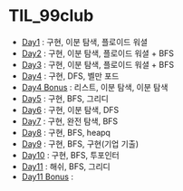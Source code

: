 # TIL_99club

* [Day1](./Day1.md) : 구현, 이분 탐색, 플로이드 워셜
* [Day2](./Day2.md) : 구현, 이분 탐색, 플로이드 워셜 + BFS
* [Day3](./Day3.md) : 구현, 이분 탐색, 플로이드 워셜 + BFS
* [Day4](./Day4.md) : 구현, DFS, 벨만 포드
* [Day4 Bonus](./Day4_Bonus.md) : 리스트, 이분 탐색, 이분 탐색
* [Day5](./Day5.md) : 구현, BFS, 그리디
* [Day6](./Day6.md) : 구현, 이분 탐색, DFS
* [Day7](./Day7.md) : 구현, 완전 탐색, BFS
* [Day8](./Day8.md) : 구현, BFS, heapq
* [Day9](./Day9.md) : 구현, BFS, 구현(기업 기출)
* [Day10](./Day10.md) : 구현, BFS, 투포인터
* [Day11](./Day11.md) : 해쉬, BFS, 그리디
* [Day11 Bonus](./Day11_Bonus.md) : 